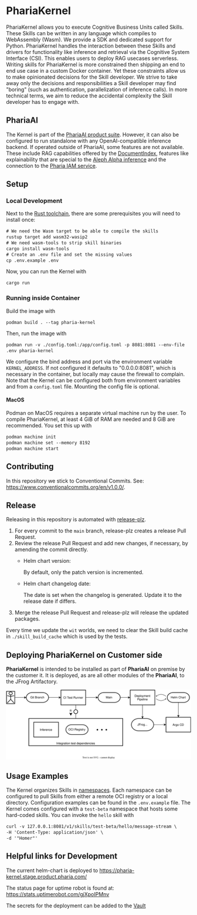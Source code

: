 # PhariaKernel

PhariaKernel allows you to execute Cognitive Business Units called Skills. These Skills can be written in any language which compiles to WebAssembly (Wasm).
We provide a SDK and dedicated support for Python.
PhariaKernel handles the interaction between these Skills and drivers for functionality like inference and retrieval via the Cognitive System Interface (CSI).
This enables users to deploy RAG usecases serverless. Writing skills for PhariaKernel is more constrained then shipping an end to end use case in a custom Docker container.
Yet these constraints allow us to make opinionated decisions for the Skill developer.
We strive to take away only the decisions and responsibilities a Skill developer may find "boring" (such as authentication, parallelization of inference calls).
In more technical terms, we aim to reduce the accidental complexity the Skill developer has to engage with.

## PhariaAI

The Kernel is part of the [PhariaAI product suite](https://docs.aleph-alpha.com/products/pharia-ai/overview/).
However, it can also be configured to run standalone with any OpenAI-compatible inference backend.
If operated outside of PhariaAI, some features are not available.
These include RAG capabilities offered by the [DocumentIndex](https://docs.aleph-alpha.com/products/apis/pharia-search/aleph-alpha-document-index-api/), features like explainability that are special to the [Aleph Alpha inference](https://docs.aleph-alpha.com/products/apis/pharia-inference/) and the connection to the [Pharia IAM service](https://docs.aleph-alpha.com/products/pharia-ai/pharia-os/user-management/).

## Setup

### Local Development

Next to the [Rust toolchain](https://www.rust-lang.org/tools/install), there are some prerequisites you will need to install once:

```shell
# We need the Wasm target to be able to compile the skills
rustup target add wasm32-wasip2
# We need wasm-tools to strip skill binaries
cargo install wasm-tools
# Create an .env file and set the missing values
cp .env.example .env
```

Now, you can run the Kernel with

```sh
cargo run
```

### Running inside Container

Build the image with

```shell
podman build . --tag pharia-kernel
```

Then, run the image with

```shell
podman run -v ./config.toml:/app/config.toml -p 8081:8081 --env-file .env pharia-kernel
```

We configure the bind address and port via the environment variable `KERNEL_ADDRESS`.
If not configured it defaults to "0.0.0.0:8081", which is necessary in the container, but locally may cause the firewall to complain.
Note that the Kernel can be configured both from environment variables and from a `config.toml` file.
Mounting the config file is optional.

#### MacOS

Podman on MacOS requires a separate virtual machine run by the user.
To compile PhariaKernel, at least 4 GiB of RAM are needed and 8 GiB are recommended. You set this up with

```shell
podman machine init
podman machine set --memory 8192
podman machine start
```

## Contributing

In this repository we stick to Conventional Commits. See: <https://www.conventionalcommits.org/en/v1.0.0/>.

## Release

Releasing in this repository is automated with [release-plz](https://release-plz.ieni.dev/).

1. For every commit to the `main` branch, release-plz creates a release Pull Request.
2. Review the release Pull Request and add new changes, if necessary, by amending the commit directly.
   - Helm chart version:

     By default, only the patch version is incremented.
   - Helm chart changelog date:

     The date is set when the changelog is generated. Update it to the release date if differs.
3. Merge the release Pull Request and release-plz will release the updated packages.

Every time we update the `wit` worlds, we need to clear the Skill build cache in `./skill_build_cache` which is used by the tests.

## Deploying PhariaKernel on Customer side

**PhariaKernel** is intended to be installed as part of **PhariaAI** on premise by the customer it.
It is deployed, as are all other modules of the **PhariaAI**, to the JFrog Artifactory.

![Block Diagram Pharia OS deploy][deployment]

## Usage Examples

The Kernel organizes Skills in [namespaces](https://docs.aleph-alpha.com/products/pharia-ai/configuration/how-to-enable-custom-skill-development/#for-operators).
Each namespace can be configured to pull Skills from either a remote OCI registry or a local directory. Configuration examples can be found in the `.env.example` file.
The Kernel comes configured with a `test-beta` namespace that hosts some hard-coded skills. You can invoke the `hello` skill with

```shell
curl -v 127.0.0.1:8081/v1/skills/test-beta/hello/message-stream \
-H 'Content-Type: application/json' \
-d '"Homer"'
```

## Helpful links for Development

The current helm-chart is deployed to <https://pharia-kernel.stage.product.pharia.com/>

The status page for uptime robot is found at: <https://stats.uptimerobot.com/gjXpoIPMnv>

The secrets for the deployment can be added to the [Vault](https://vault.management-prod01.stackit.run/ui/vault/secrets/p-stage/list/projects/pharia-kernel/)

[deployment]: ./tam/deployment.drawio.svg
